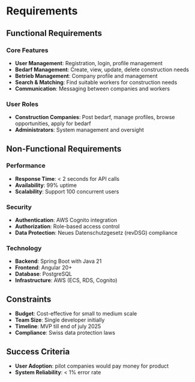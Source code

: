 # Requirements

## Functional Requirements

### Core Features
- **User Management**: Registration, login, profile management
- **Bedarf Management**: Create, view, update, delete construction needs
- **Betrieb Management**: Company profile and management
- **Search & Matching**: Find suitable workers for construction needs
- **Communication**: Messaging between companies and workers

### User Roles
- **Construction Companies**: Post bedarf, manage profiles, browse opportunities, apply for bedarf
- **Administrators**: System management and oversight

## Non-Functional Requirements

### Performance
- **Response Time**: < 2 seconds for API calls
- **Availability**: 99% uptime
- **Scalability**: Support 100 concurrent users

### Security
- **Authentication**: AWS Cognito integration
- **Authorization**: Role-based access control
- **Data Protection**: Neues Datenschutzgesetz (revDSG) compliance

### Technology
- **Backend**: Spring Boot with Java 21
- **Frontend**: Angular 20+
- **Database**: PostgreSQL
- **Infrastructure**: AWS (ECS, RDS, Cognito)

## Constraints
- **Budget**: Cost-effective for small to medium scale
- **Team Size**: Single developer initially
- **Timeline**: MVP till end of july 2025
- **Compliance**: Swiss data protection laws

## Success Criteria
- **User Adoption**: pilot companies would pay money for product
- **System Reliability**: < 1% error rate